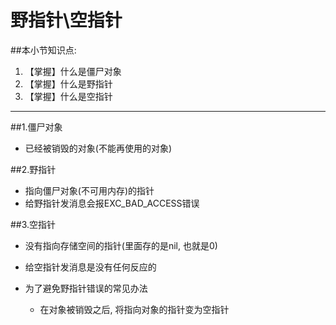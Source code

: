 # 野指针\空指针
##本小节知识点:
1. 【掌握】什么是僵尸对象
2. 【掌握】什么是野指针
3. 【掌握】什么是空指针

---

##1.僵尸对象
- 已经被销毁的对象(不能再使用的对象)

##2.野指针
- 指向僵尸对象(不可用内存)的指针
- 给野指针发消息会报EXC_BAD_ACCESS错误

##3.空指针
- 没有指向存储空间的指针(里面存的是nil, 也就是0)
- 给空指针发消息是没有任何反应的

- 为了避免野指针错误的常见办法
    + 在对象被销毁之后, 将指向对象的指针变为空指针


